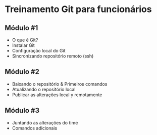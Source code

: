 # Treinamento Git para funcionários

## Módulo \#1

- O que é Git?
- Instalar Git
- Configuração local do Git
- Sincronizando repositório remoto (ssh)

## Módulo \#2

- Baixando o repositório & Primeiros comandos
- Atualizando o repositório local
- Publicar as alterações local y remotamente

## Módulo \#3

- Juntando as alterações do time
- Comandos adicionais

